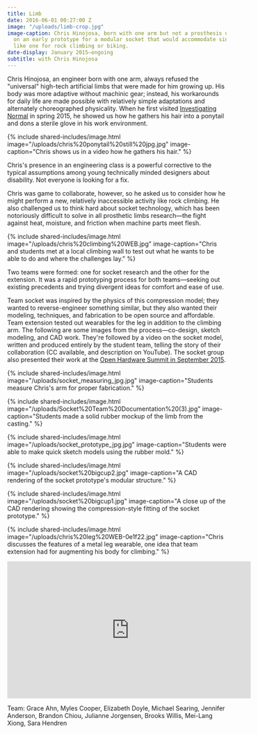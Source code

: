 ```yaml
---
title: Limb
date: 2016-06-01 00:27:00 Z
image: "/uploads/limb-crop.jpg"
image-caption: Chris Hinojosa, born with one arm but not a prosthesis user, tries
  on an early prototype for a modular socket that would accommodate single use extensions,
  like one for rock climbing or biking.
date-display: January 2015—ongoing
subtitle: with Chris Hinojosa
---
```


Chris Hinojosa, an engineer born with one arm, always refused the "universal" high-tech artificial limbs that were made for him growing up. His body was more adaptive without machinic gear; instead, his workarounds for daily life are made possible with relatively simple adaptations and alternately choreographed physicality. When he first visited [Investigating Normal](http://adaptationabilitygroup.siteleaf.net/courses/investigating-normal/) in spring 2015, he showed us how he gathers his hair into a ponytail and dons a sterile glove in his work environment.

{% include shared-includes/image.html
  image="/uploads/chris%20ponytail%20still%20jpg.jpg"
  image-caption="Chris shows us in a video how he gathers his hair." %}

Chris's presence in an engineering class is a powerful corrective to the typical assumptions among young technically minded designers about disability. Not everyone is looking for a fix.

Chris was game to collaborate, however, so he asked us to consider how he might perform a new, relatively inaccessible activity like rock climbing. He also challenged us to think hard about socket technology, which has been notoriously difficult to solve in all prosthetic limbs research—the fight against heat, moisture, and friction when machine parts meet flesh.

{% include shared-includes/image.html
  image="/uploads/chris%20climbing%20WEB.jpg"
  image-caption="Chris and students met at a local climbing wall to test out what he wants to be able to do and where the challenges lay." %}

Two teams were formed: one for socket research and the other for the extension. It was a rapid prototyping process for both teams—seeking out existing precedents and trying divergent ideas for comfort and ease of use.

Team socket was inspired by the physics of this compression model; they wanted to reverse-engineer something similar, but they also wanted their modeling, techniques, and fabrication to be open source and affordable. Team extension tested out wearables for the leg in addition to the climbing arm. The following are some images from the process—co-design, sketch modeling, and CAD work. They're followed by a video on the socket model, written and produced entirely by the student team, telling the story of their collaboration (CC available, and description on YouTube). The socket group also presented their work at the [Open Hardware Summit in September 2015](http://2015.oshwa.org/program/).

{% include shared-includes/image.html
  image="/uploads/socket_measuring_jpg.jpg"
  image-caption="Students measure Chris's arm for proper fabrication." %}

{% include shared-includes/image.html
  image="/uploads/Socket%20Team%20Documentation%20(3).jpg"
  image-caption="Students made a solid rubber mockup of the limb from the casting." %}

{% include shared-includes/image.html
  image="/uploads/socket_prototype_jpg.jpg"
  image-caption="Students were able to make quick sketch models using the rubber mold." %}

{% include shared-includes/image.html
  image="/uploads/socket%20bigcup2.jpg"
  image-caption="A CAD rendering of the socket prototype's modular structure." %}

{% include shared-includes/image.html
  image="/uploads/socket%20bigcup1.jpg"
  image-caption="A close up of the CAD rendering showing the compression-style fitting of the socket prototype." %}


{% include shared-includes/image.html
  image="/uploads/chris%20leg%20WEB-0e1f22.jpg"
  image-caption="Chris discusses the features of a metal leg wearable, one idea that team extension had for augmenting his body for climbing." %}

<iframe width="560" height="315" src="https://www.youtube.com/embed/hOEHUjIAuZM" frameborder="0" allowfullscreen></iframe>

Team: Grace Ahn, Myles Cooper, Elizabeth Doyle, Michael Searing, Jennifer Anderson, Brandon Chiou, Julianne Jorgensen, Brooks Willis, Mei-Lang Xiong, Sara Hendren
